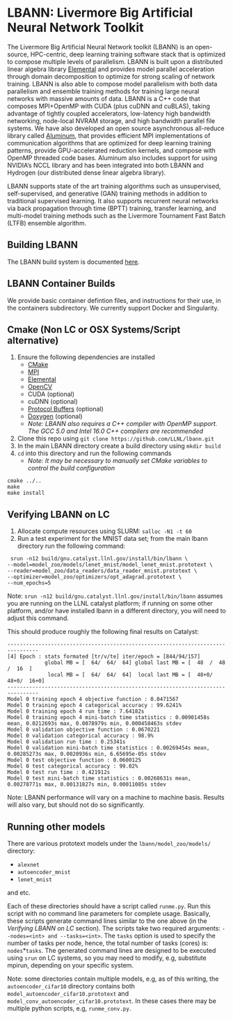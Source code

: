 # LBANN: Livermore Big Artificial Neural Network Toolkit
The Livermore Big Artificial Neural Network toolkit (LBANN) is an
open-source, HPC-centric, deep learning training software stack that
is optimized to compose multiple levels of parallelism.  LBANN is
built upon a distributed linear algebra library
[Elemental](https://github.com/LLNL/Elemental) and provides model parallel
acceleration through domain decomposition to optimize for strong
scaling of network training.  LBANN is also able to compose model
parallelism with both data parallelism and ensemble training methods
for training large neural networks with massive amounts of data.
LBANN is a C++ code that composes MPI+OpenMP with CUDA (plus cuDNN and
cuBLAS), taking advantage of tightly coupled accelerators, low-latency
high bandwidth networking, node-local NVRAM storage, and high
bandwidth parallel file systems.  We have also developed an open
source asynchronous all-reduce library called
[Aluminum](https://github.com/LLNL/Aluminum), that provides efficient MPI
implementations of communication algorithms that are optimized for
deep learning training patterns, provide GPU-accelerated reduction
kernels, and compose with OpenMP threaded code bases.  Aluminum also
includes support for using NVIDIA’s NCCL library and has been
integrated into both LBANN and Hydrogen (our distributed dense linear
algebra library).

LBANN supports state of the art training algorithms such as
unsupervised, self-supervised, and generative (GAN) training methods
in addition to traditional supervised learning.  It also supports
recurrent neural networks via back propagation through time (BPTT)
training, transfer learning, and multi-model training methods such as
the Livermore Tournament Fast Batch (LTFB) ensemble algorithm.

## Building LBANN
The LBANN build system is documented [here](docs/BuildingLBANN.md#top).

## LBANN Container Builds
We provide basic container defintion files, and instructions for their
use, in the containers subdirectory. We currently support Docker and
Singularity.

## Cmake (Non LC or OSX Systems/Script alternative)
1. Ensure the following dependencies are installed
   * [CMake](https://software.llnl.gov/lbann/cmake.html)
   * [MPI](https://software.llnl.gov/lbann/mpi.html)
   * [Elemental](https://software.llnl.gov/lbann/elemental.html)
   * [OpenCV](https://software.llnl.gov/lbann/opencv.html)
   * CUDA (optional)
   * cuDNN (optional)
   * [Protocol Buffers](https://software.llnl.gov/lbann/protobuf.html) (optional)
   * [Doxygen](https://software.llnl.gov/lbann/doxygen.html) (optional)
   * *Note: LBANN also requires a C++ compiler with OpenMP support. The GCC 5.0 and Intel 16.0 C++ compilers are recommended*
2. Clone this repo using `git clone https://github.com/LLNL/lbann.git`
3. In the main LBANN directory create a build directory using `mkdir build`
4. `cd` into this directory and run the following commands
   * *Note: It may be necessary to manually set CMake variables to control the build configuration*
```shell
cmake ../..
make
make install
```

## Verifying LBANN on LC
1. Allocate compute resources using SLURM: `salloc -N1 -t 60`
2. Run a test experiment for the MNIST data set; from the main lbann directory run the following command:
 ```shell
  srun -n12 build/gnu.catalyst.llnl.gov/install/bin/lbann \
--model=model_zoo/models/lenet_mnist/model_lenet_mnist.prototext \
--reader=model_zoo/data_readers/data_reader_mnist.prototext \
--optimizer=model_zoo/optimizers/opt_adagrad.prototext \
--num_epochs=5
```
Note: `srun -n12 build/gnu.catalyst.llnl.gov/install/bin/lbann` assumes you are running on the LLNL catalyst platform;
if running on some other platform, and/or have installed lbann in a different directory, you will need to adjust this command.

This should produce roughly the following final results on Catalyst:
```
--------------------------------------------------------------------------------
[4] Epoch : stats formated [tr/v/te] iter/epoch = [844/94/157]
            global MB = [  64/  64/  64] global last MB = [  48  /  48  /  16  ]
             local MB = [  64/  64/  64]  local last MB = [  48+0/  48+0/  16+0]
--------------------------------------------------------------------------------
Model 0 training epoch 4 objective function : 0.0471567
Model 0 training epoch 4 categorical accuracy : 99.6241%
Model 0 training epoch 4 run time : 7.64182s
Model 0 training epoch 4 mini-batch time statistics : 0.00901458s mean, 0.0212693s max, 0.0078979s min, 0.000458463s stdev
Model 0 validation objective function : 0.0670221
Model 0 validation categorical accuracy : 98.9%
Model 0 validation run time : 0.25341s
Model 0 validation mini-batch time statistics : 0.00269454s mean, 0.00285273s max, 0.0020936s min, 6.65695e-05s stdev
Model 0 test objective function : 0.0600125
Model 0 test categorical accuracy : 99.02%
Model 0 test run time : 0.421912s
Model 0 test mini-batch time statistics : 0.00268631s mean, 0.00278771s max, 0.00131827s min, 0.00011085s stdev
```
Note: LBANN performance will vary on a machine to machine basis. Results will also vary, but should not do so significantly.

## Running other models
There are various prototext models under the `lbann/model_zoo/models/` directory:
* `alexnet`
* `autoencoder_mnist`
* `lenet_mnist`

and etc.

Each of these directories should have a script called `runme.py`.
Run this script with no command line parameters for complete usage.
Basically, these scripts generate command lines similar to the one above
(in the *Verifying LBANN on LC* section).
The scripts take two required arguments: `--nodes=<int> and --tasks=<int>`.
The `tasks` option is used to specify the number of tasks per node, hence,
the total number of tasks (cores) is: `nodes`\*`tasks`.
The generated command lines are designed to be executed using `srun`
on LC systems, so you may need to modify, e.g, substitute mpirun,
depending on your specific system.

Note: some directories contain multiple models, e.g, as of this writing,
the `autoencoder_cifar10` directory contains both `model_autoencoder_cifar10.prototext`
and `model_conv_autoencoder_cifar10.prototext`.
In these cases there may be multiple python scripts, e.g, `runme_conv.py`.
